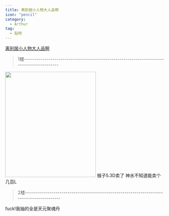 ```yaml
---
title: 离别居小人物大人品啊
icon: "pencil"
category:
  - Arthur
tag:
  - 贴吧
---
```


[离别居小人物大人品啊](https://tieba.baidu.com/p/2527393442?pid=37155741183&cid=0#37155741183)


>1楼-----------------------------------------------------------------------------------------

<img pic_type="0" class="BDE_Image" src="https://imgsa.baidu.com/forum/w%3D580/sign=db29ab579f510fb37819779fe931c893/14230624ab18972be9e3e524e7cd7b899f510a3c.jpg" pic_ext="png"  height="334" width="287">
猴子5.3D卖了 神水不知道能卖个几百L

>2楼-----------------------------------------------------------------------------------------

fuck!我抽的全是天元聚魂丹
